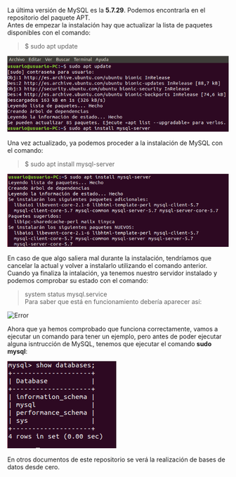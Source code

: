 La última versión de MySQL es la **5.7.29**. Podemos encontrarla en el repositorio del paquete APT.   
Antes de empezar la instalación hay que actualizar la lista de paquetes disponibles con el comando:   
 > $ sudo apt update      
      
![Error](Imagenes/Actualizar.PNG)     
       
Una vez actualizado, ya podemos proceder a la instalación de MySQL con el comando:   
 > $ sudo apt install mysql-server     
    
![Error](Imagenes/Instalar.PNG)    
     
En caso de que algo saliera mal durante la instalación, tendríamos que cancelar la actual y volver a instalarlo utilizando el comando anterior.   
Cuando ya finaliza la intalación, ya tenemos nuestro servidor instalado y podemos comprobar su estado con el comando:    
 > system status mysql.service     
Para saber que está en funcionamiento debería aparecer así:  
   
![Error](Imagenes/Ststus.PNG)   
   
Ahora que ya hemos comprobado que funciona correctamente, vamos a ejecutar un comando para tener un ejemplo, pero antes de poder ejecutar alguna isntrucción de MySQL, tenemos que ejecutar el comando **sudo mysql**:   
   
![Error](Imagenes/Ejemplo.PNG)   
   
En otros documentos de este repositorio se verá la realización de bases de datos desde cero.